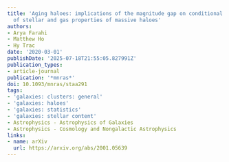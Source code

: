 ```yaml
---
title: 'Aging haloes: implications of the magnitude gap on conditional statistics
  of stellar and gas properties of massive haloes'
authors:
- Arya Farahi
- Matthew Ho
- Hy Trac
date: '2020-03-01'
publishDate: '2025-07-18T21:55:05.827991Z'
publication_types:
- article-journal
publication: '*mnras*'
doi: 10.1093/mnras/staa291
tags:
- 'galaxies: clusters: general'
- 'galaxies: haloes'
- 'galaxies: statistics'
- 'galaxies: stellar content'
- Astrophysics - Astrophysics of Galaxies
- Astrophysics - Cosmology and Nongalactic Astrophysics
links:
- name: arXiv
  url: https://arxiv.org/abs/2001.05639
---
```

